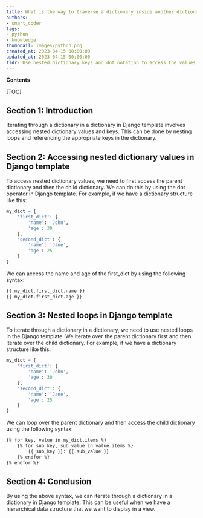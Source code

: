 ```yaml
---
title: What is the way to traverse a dictionary inside another dictionary in a django template?
authors:
- smart_coder
tags:
- python
- knowledge
thumbnail: images/python.png
created_at: 2023-04-15 00:00:00
updated_at: 2023-04-15 00:00:00
tldr: Use nested dictionary keys and dot notation to access the values in the template, for example, {{ outer\_dict.inner\_dict.key }}.
---
```


**Contents**

[TOC]

## Section 1: Introduction
Iterating through a dictionary in a dictionary in Django template involves accessing nested dictionary values and keys. This can be done by nesting loops and referencing the appropriate keys in the dictionary. 

## Section 2: Accessing nested dictionary values in Django template
To access nested dictionary values, we need to first access the parent dictionary and then the child dictionary. We can do this by using the dot operator in Django template. For example, if we have a dictionary structure like this:

```python
my_dict = {
    'first_dict': {
        'name': 'John',
        'age': 30
    },
    'second_dict': {
        'name': 'Jane',
        'age': 25
    }
}
```

We can access the name and age of the first_dict by using the following syntax:

```html
{{ my_dict.first_dict.name }}
{{ my_dict.first_dict.age }}
```

## Section 3: Nested loops in Django template
To iterate through a dictionary in a dictionary, we need to use nested loops in the Django template. We iterate over the parent dictionary first and then iterate over the child dictionary. For example, if we have a dictionary structure like this:

```python
my_dict = {
    'first_dict': {
        'name': 'John',
        'age': 30
    },
    'second_dict': {
        'name': 'Jane',
        'age': 25
    }
}
```

We can loop over the parent dictionary and then access the child dictionary using the following syntax:

```html
{% for key, value in my_dict.items %}
    {% for sub_key, sub_value in value.items %}
        {{ sub_key }}: {{ sub_value }}
    {% endfor %}
{% endfor %}
```

## Section 4: Conclusion
By using the above syntax, we can iterate through a dictionary in a dictionary in Django template. This can be useful when we have a hierarchical data structure that we want to display in a view.
